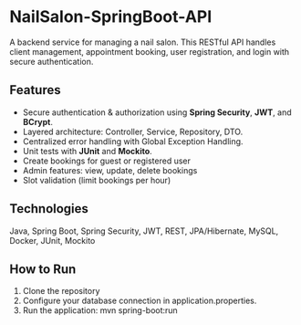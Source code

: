 # NailSalon-SpringBoot-API

A backend service for managing a nail salon. This RESTful API handles client management, appointment booking, user registration, and login with secure authentication.

## Features
- Secure authentication & authorization using **Spring Security**, **JWT**, and **BCrypt**.
- Layered architecture: Controller, Service, Repository, DTO.
- Centralized error handling with Global Exception Handling.
- Unit tests with **JUnit** and **Mockito**.
- Create bookings for guest or registered user
- Admin features: view, update, delete bookings
- Slot validation (limit bookings per hour)

## Technologies
Java, Spring Boot, Spring Security, JWT, REST, JPA/Hibernate, MySQL, Docker, JUnit, Mockito

## How to Run
1. Clone the repository
2. Configure your database connection in application.properties.
3. Run the application: mvn spring-boot:run

